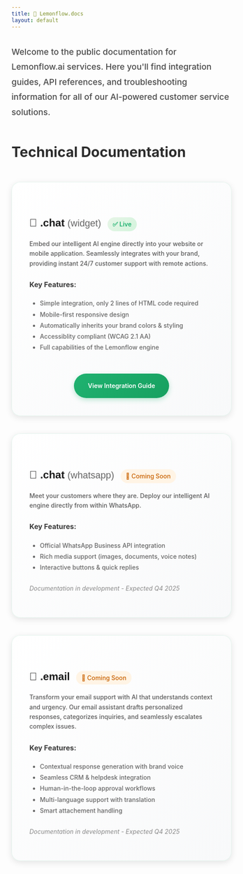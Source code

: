 ```yaml
---
title: 🍋 Lemonflow.docs
layout: default
---
```


<style>
  @import url('https://fonts.googleapis.com/css2?family=Raleway:wght@400;450;500;600;700&display=swap');
  
  h1 {
    font-family: 'Raleway', -apple-system, BlinkMacSystemFont, 'Segoe UI', Roboto, sans-serif !important;
    font-weight: 700 !important;
    font-size: 3rem !important;
    margin-bottom: 1.5rem !important;
    background: linear-gradient(135deg, #1FB270 0%, #8fd3f4 100%);
    -webkit-background-clip: text;
    -webkit-text-fill-color: transparent;
    background-clip: text;
    font-variant-ligatures: normal !important;
    -webkit-font-variant-ligatures: normal !important;
  }
  
  .site-title {
    font-family: 'Raleway', sans-serif !important;
  }
  
  .site-title .lemon {
    font-weight: 600 !important;
  }
  
  .site-title .docs {
    font-weight: 450 !important;
  }
  
  .docs, body {
    font-family: 'Raleway', -apple-system, BlinkMacSystemFont, 'Segoe UI', Roboto, sans-serif !important;
    font-weight: 450 !important;
    line-height: 1.7 !important;
    font-variant-ligatures: normal !important;
    -webkit-font-variant-ligatures: normal !important;
    font-feature-settings: "liga" 1 !important;
  }
  
  .service-card {
    margin: 2.5rem 0;
    padding: 2.5rem;
    background: linear-gradient(135deg, #ffffff 0%, #f8f9fa 100%);
    border-radius: 20px;
    box-shadow: 0 4px 15px rgba(0, 0, 0, 0.1);
    border: 1px solid rgba(31, 178, 112, 0.1);
    transition: all 0.3s cubic-bezier(0.4, 0, 0.2, 1);
    position: relative;
    overflow: hidden;
  }
  
  .service-card::before {
    content: '';
    position: absolute;
    top: 0;
    left: 0;
    right: 0;
    height: 4px;
    background: linear-gradient(90deg, #1FB270 0%, #8fd3f4 100%);
    transform: scaleX(0);
    transition: transform 0.3s;
  }
  
  .service-card:hover {
    box-shadow: 0 8px 25px rgba(31, 178, 112, 0.15);
    border-color: rgba(31, 178, 112, 0.3);
  }
  
  .service-card:hover::before {
    transform: scaleX(1);
  }
  
  .status-badge {
    display: inline-block;
    padding: 0.25rem 0.75rem;
    border-radius: 20px;
    font-size: 0.875rem;
    font-weight: 500;
    margin-left: 0.5rem;
  }
  
  .status-available {
    background: linear-gradient(135deg, #e7f5e7 0%, #d4f4dd 100%);
    color: #1FB270;
    font-weight: 600;
  }
  
  .status-coming {
    background: #fff4e5;
    color: #c96100;
  }
  
  .feature-list {
    margin: 1rem 0;
    padding-left: 1.5rem;
  }
  
  .cta-button {
    display: inline-block;
    padding: 1rem 2rem;
    background: linear-gradient(135deg, #1FB270 0%, #17a060 100%);
    color: #ffffff !important;
    text-decoration: none;
    border-radius: 40px;
    font-weight: 600;
    transition: all 0.3s cubic-bezier(0.4, 0, 0.2, 1);
    margin-top: 1.5rem;
    box-shadow: 0 4px 12px rgba(31, 178, 112, 0.3);
  }
  
  .cta-button:hover {
    background: linear-gradient(135deg, #17a060 0%, #1FB270 100%);
    box-shadow: 0 6px 20px rgba(31, 178, 112, 0.4);
    font-weight: 700;
    text-decoration: underline;
    color: #ffffff !important;
  }
  
  .button-wrapper {
    text-align: center;
    margin-top: 1.5rem;
  }
  
  footer {
    background: linear-gradient(135deg, #f8f9fa 0%, #ffffff 100%);
    color: #333;
    padding: 4rem 2rem 2rem 2rem;
    margin-top: 6rem;
    text-align: center;
    position: relative;
    border-top: 1px solid #e0e0e0;
  }
  
  footer::before {
    content: '';
    position: absolute;
    top: -1px;
    left: 10%;
    right: 10%;
    height: 3px;
    background: linear-gradient(90deg, #1FB270 0%, #8fd3f4 100%);
    border-radius: 2px;
  }
  
  .footer-link {
    color: #0066cc !important;
    text-decoration: none !important;
    transition: all 0.3s;
    border-bottom: 1px solid transparent;
  }
  
  .footer-link:hover {
    color: #1FB270 !important;
    border-bottom-color: #1FB270;
  }
  
  .service-name {
    font-family: 'Raleway', sans-serif;
  }
  
  .service-name .name {
    font-weight: 600;
    color: #1a1a1a;
  }
  
  .service-name .type {
    font-weight: 400;
    color: #666;
    font-size: 0.9em;
  }
</style>

<div class="docs">

<p style="font-size: 1.2rem; color: #4a4a4a; margin: 2rem 0; line-height: 1.8;">
Welcome to the public documentation for Lemonflow.ai services. Here you'll find integration guides, API references, and troubleshooting information for all of our AI-powered customer service solutions.
</p>

<h2 style="font-size: 2rem; margin: 3rem 0 2rem 0; color: #2c2c2c;">Technical Documentation</h2>

<div class="service-card">
  <h3 style="font-size: 1.5rem; margin-bottom: 1rem; color: #1a1a1a;">
    <span class="service-name">
      💬 <span class="name">.chat</span> <span class="type">(widget)</span>
    </span>
    <span class="status-badge status-available">✅ Live</span>
  </h3>
  
  <p style="color: #5a5a5a; margin-bottom: 1.5rem; line-height: 1.6;">
    Embed our intelligent AI engine directly into your website or mobile application. Seamlessly integrates with your brand, providing instant 24/7 customer support with remote actions. 
  </p>
  
  <h4 style="font-size: 1rem; margin-bottom: 0.75rem; color: #3a3a3a;">Key Features:</h4>
  <ul class="feature-list" style="color: #666; line-height: 1.8;">
    <li>Simple integration, only 2 lines of HTML code required</li>
    <li>Mobile-first responsive design</li>
    <li>Automatically inherits your brand colors & styling</li>
    <li>Accessiblity compliant (WCAG 2.1 AA)</li>
    <li>Full capabilities of the Lemonflow engine</li>
  </ul>
  
  <div class="button-wrapper">
    <a href="widget/integration" class="cta-button">View Integration Guide</a>
  </div>
</div>

<div class="service-card">
  <h3 style="font-size: 1.5rem; margin-bottom: 1rem; color: #1a1a1a;">
    <span class="service-name">
      📱 <span class="name">.chat</span> <span class="type">(whatsapp)</span>
    </span>
    <span class="status-badge status-coming">🔄 Coming Soon</span>
  </h3>
  
  <p style="color: #5a5a5a; margin-bottom: 1.5rem; line-height: 1.6;">
    Meet your customers where they are. Deploy our intelligent AI engine directly from within WhatsApp.
  </p>
  
  <h4 style="font-size: 1rem; margin-bottom: 0.75rem; color: #3a3a3a;">Key Features:</h4>
  <ul class="feature-list" style="color: #666; line-height: 1.8;">
    <li>Official WhatsApp Business API integration</li>
    <li>Rich media support (images, documents, voice notes)</li>
    <li>Interactive buttons & quick replies</li>
  </ul>
  
  <p style="color: #888; font-style: italic; margin-top: 1.5rem;">
    Documentation in development - Expected Q4 2025
  </p>
</div>

<div class="service-card">
  <h3 style="font-size: 1.5rem; margin-bottom: 1rem; color: #1a1a1a;">
    <span class="service-name">
      📧 <span class="name">.email</span>
    </span>
    <span class="status-badge status-coming">🔄 Coming Soon</span>
  </h3>
  
  <p style="color: #5a5a5a; margin-bottom: 1.5rem; line-height: 1.6;">
    Transform your email support with AI that understands context and urgency. Our email assistant drafts personalized responses, categorizes inquiries, and seamlessly escalates complex issues.
  </p>
  
  <h4 style="font-size: 1rem; margin-bottom: 0.75rem; color: #3a3a3a;">Key Features:</h4>
  <ul class="feature-list" style="color: #666; line-height: 1.8;">
    <li>Contextual response generation with brand voice</li>
    <li>Seamless CRM & helpdesk integration</li>
    <li>Human-in-the-loop approval workflows</li>
    <li>Multi-language support with translation</li>
    <li>Smart attachement handling</li>
  </ul>
  
  <p style="color: #888; font-style: italic; margin-top: 1.5rem;">
    Documentation in development - Expected Q4 2025
  </p>
</div>

</div>
